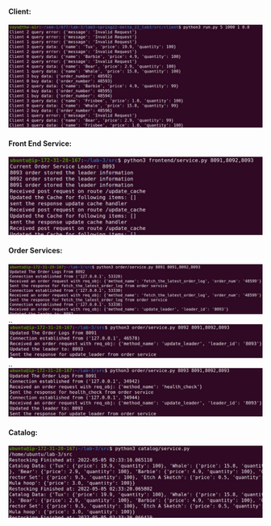 #### Client:

![Problem loading Image](clinet.jpeg)

#### Front End Service:

![Problem loading Image](front_end.jpeg)

#### Order Services:

![Problem loading Image](order_1.jpeg)
..
![Problem loading Image](order_2.jpeg)
..
![Problem loading Image](order_3.jpeg)

#### Catalog:

![Problem loading Image](catalog.jpeg)

